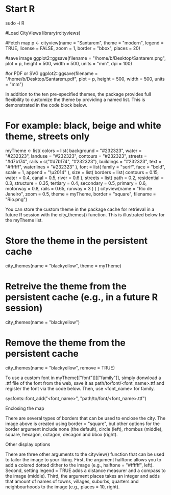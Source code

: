# Start R
sudo -i R

#Load CityViews
library(rcityviews)


#Fetch map
 p <- cityview(name = "Santarem", theme = "modern", legend = TRUE, license = FALSE, zoom = 1, border = "bbox", places = 20)

#save image
ggplot2::ggsave(filename = "/home/b/Desktop/Santarem.png", plot = p, height = 500, width = 500, units = "mm", dpi = 100)

#or PDF or SVG
ggplot2::ggsave(filename = "/home/b/Desktop/Santarem.pdf", plot = p, height = 500, width = 500, units = "mm")


In addition to the ten pre-specified themes, the package provides full flexibility to customize the theme by providing a named list. This is demonstrated in the code block below.

# For example: black, beige and white theme, streets only
myTheme <- list(
  colors = list(
    background = "#232323",
    water = "#232323",
    landuse = "#232323",
    contours = "#232323",
    streets = "#d7b174",
    rails = c("#d7b174", "#232323"),
    buildings = "#232323",
    text = "#ffffff",
    waterlines = "#232323"
  ),
  font = list(
    family = "serif",
    face = "bold",
    scale = 1,
    append = "\u2014"
  ),
  size = list(
    borders = list(
      contours = 0.15,
      water = 0.4,
      canal = 0.5,
      river = 0.6
    ),
    streets = list(
      path = 0.2,
      residential = 0.3,
      structure = 0.35,
      tertiary = 0.4,
      secondary = 0.5,
      primary = 0.6,
      motorway = 0.8,
      rails = 0.65,
      runway = 3
    )
  )
)
cityview(name = "Rio de Janeiro", zoom = 0.5, theme = myTheme, border = "square", filename = "Rio.png")

You can store the custom theme in the package cache for retrieval in a future R session with the city_themes() function. This is illustrated below for the myTheme list.

# Store the theme in the persistent cache
city_themes(name = "blackyellow", theme = myTheme)
# Retreive the theme from the persistent cache (e.g., in a future R session)
city_themes(name = "blackyellow")
# Remove the theme from the persistent cache
city_themes(name = "blackyellow", remove = TRUE)

To use a custom font in myTheme[["font"]][["family"]], simply donwload a .ttf file of the font from the web, save it as path/to/font/<font_name>.ttf and register the font via the code below. Then, use <font_name> for family.

sysfonts::font_add("<font_name>", "path/to/font/<font_name>.ttf")

Enclosing the map

There are several types of borders that can be used to enclose the city. The image above is created using border = "square", but other options for the border argument include none (the default), circle (left), rhombus (middle), square, hexagon, octagon, decagon and bbox (right).

Other display options

There are three other arguments to the cityview() function that can be used to tailor the image to your liking. First, the argument halftone allows you to add a colored dotted dither to the image (e.g., halftone = "#ffffff", left). Second, setting legend = TRUE adds a distance measurer and a compass to the image (middle). Third, the argument places takes an integer and adds that amount of names of towns, villages, suburbs, quarters and neighbourhoods to the image (e.g., places = 10, right).


